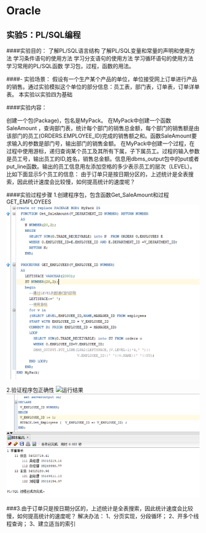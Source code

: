 
# Oracle

## 实验5：PL/SQL编程

####实验目的：
了解PL/SQL语言结构
了解PL/SQL变量和常量的声明和使用方法
学习条件语句的使用方法
学习分支语句的使用方法
学习循环语句的使用方法
学习常用的PL/SQL函数
学习包，过程，函数的用法。


####- 实验场景：
假设有一个生产某个产品的单位，单位接受网上订单进行产品的销售。通过实验模拟这个单位的部分信息：员工表，部门表，订单表，订单详单表。
本实验以实验四为基础


####实验内容：

创建一个包(Package)，包名是MyPack。
在MyPack中创建一个函数SaleAmount ，查询部门表，统计每个部门的销售总金额，每个部门的销售额是由该部门的员工(ORDERS.EMPLOYEE_ID)完成的销售额之和。函数SaleAmount要求输入的参数是部门号，输出部门的销售金额。
在MyPack中创建一个过程，在过程中使用游标，递归查询某个员工及其所有下属，子下属员工。过程的输入参数是员工号，输出员工的ID,姓名，销售总金额。信息用dbms_output包中的put或者put_line函数。输出的员工信息用左添加空格的多少表示员工的层次（LEVEL）。比如下面显示5个员工的信息：
由于订单只是按日期分区的，上述统计是全表搜索，因此统计速度会比较慢，如何提高统计的速度呢？

####实验过程步骤
1.创建程序包，包含函数Get_SaleAmount和过程GET_EMPLOYEES
![运行结果](https://github.com/1763301086/Oracle/blob/master/test5/H{YKFNMC8SEY9IZN`D7VZ0L.png)

2.验证程序包正确性
![运行结果](https://github.com/1763301086/Oracle/blob/master/tes5/]{GUHUF_$6MJL6}8C@JZIT8.png)
![运行结果](https://github.com/1763301086/Oracle/blob/master/test5/}UGKO{VUA[KJR1$IRZ`@FRO.png)

###3.由于订单只是按日期分区的，上述统计是全表搜索，因此统计速度会比较慢，如何提高统计的速度呢？
解决办法：
1、分页实现，分段循环；
2、开多个线程查询；
3、建立适当的索引
